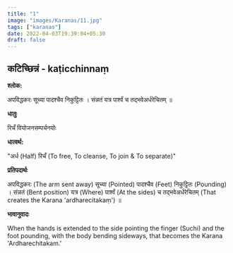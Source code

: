 ```yaml
---
title: "1"
image: "images/Karanas/11.jpg"
tags: ["karanas"]
date: 2022-04-03T19:39:04+05:30
draft: false
---
```


## कटिच्छिन्नं - kaṭicchinnaṃ

**श्लोक:**

अपविद्धकरः सूच्या पादश्चैव निकुट्टितः । संन्नतं यत्र पार्श्वं च तद्भवेअर्धरेचितम् ॥


**धातुः**

रिचँ वियोजनसम्पर्चनयोः


**धात्वर्थ:**

"अर्ध (Half)
रिचँ (To free, To cleanse, To join & To separate)"


**प्रतिपदार्थः**

अपविद्धकरः (The arm sent away) सूच्या (Pointed) पादश्चैव (Feet) निकुट्टितः (Pounding) । संन्नतं (Bent position) यत्र (Where) पार्श्वं (At the sides) च तद्भवेअर्धरेचितम् (That creates the Karana 'ardharecitakaṃ') ॥


**भावानुवादः**

When the hands is extended to the side pointing the finger (Suchi) and the foot pounding, with the body bending sideways, that becomes the Karana 'Ardharechitakam.'

